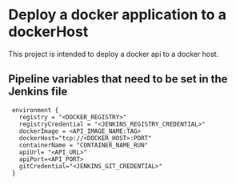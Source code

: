 # Deploy a docker application to a dockerHost

This project is intended to deploy a docker api to a docker host.

## Pipeline variables that need to be set in the Jenkins file

 ```
  environment {
    registry = "<DOCKER_REGISTRY>"
    registryCredential = "<JENKINS_REGISTRY_CREDENTIAL>"
    dockerImage = <API_IMAGE_NAME:TAG>
    dockerHost="tcp://<DOCKER_HOST>:PORT"
    containerName = "CONTAINER_NAME_RUN"
    apiUrl= "<API_URL>"
    apiPort=<API_PORT>
    gitCredential="<JENKINS_GIT_CREDENTIAL>"
  }
```
